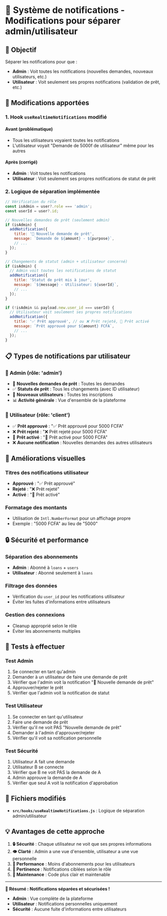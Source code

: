 # 🔔 Système de notifications - Modifications pour séparer admin/utilisateur

## 🎯 **Objectif**
Séparer les notifications pour que :
- **Admin** : Voit toutes les notifications (nouvelles demandes, nouveaux utilisateurs, etc.)
- **Utilisateur** : Voit seulement ses propres notifications (validation de prêt, etc.)

## 🔧 **Modifications apportées**

### **1. Hook `useRealtimeNotifications` modifié**

#### **Avant (problématique)**
- Tous les utilisateurs voyaient toutes les notifications
- L'utilisateur voyait "Demande de 5000f de utilisateur" même pour les autres

#### **Après (corrigé)**
- **Admin** : Voit toutes les notifications
- **Utilisateur** : Voit seulement ses propres notifications de statut de prêt

### **2. Logique de séparation implémentée**

```jsx
// Vérification du rôle
const isAdmin = user?.role === 'admin';
const userId = user?.id;

// Nouvelles demandes de prêt (seulement admin)
if (isAdmin) {
  addNotification({
    title: '🚨 Nouvelle demande de prêt',
    message: `Demande de ${amount} - ${purpose}`,
    // ...
  });
}

// Changements de statut (admin + utilisateur concerné)
if (isAdmin) {
  // Admin voit toutes les notifications de statut
  addNotification({
    title: 'Statut de prêt mis à jour',
    message: `${message} - Utilisateur: ${userId}`,
    // ...
  });
}

if (!isAdmin && payload.new.user_id === userId) {
  // Utilisateur voit seulement ses propres notifications
  addNotification({
    title: '✅ Prêt approuvé', // ou ❌ Prêt rejeté, 🚀 Prêt activé
    message: `Prêt approuvé pour ${amount} FCFA`,
    // ...
  });
}
```

## 📋 **Types de notifications par utilisateur**

### **🔴 Admin (rôle: 'admin')**
- 🚨 **Nouvelles demandes de prêt** : Toutes les demandes
- ✅ **Statuts de prêt** : Tous les changements (avec ID utilisateur)
- 👤 **Nouveaux utilisateurs** : Toutes les inscriptions
- 📊 **Activité générale** : Vue d'ensemble de la plateforme

### **👤 Utilisateur (rôle: 'client')**
- ✅ **Prêt approuvé** : "✅ Prêt approuvé pour 5000 FCFA"
- ❌ **Prêt rejeté** : "❌ Prêt rejeté pour 5000 FCFA"
- 🚀 **Prêt activé** : "🚀 Prêt activé pour 5000 FCFA"
- ❌ **Aucune notification** : Nouvelles demandes des autres utilisateurs

## 🎨 **Améliorations visuelles**

### **Titres des notifications utilisateur**
- **Approuvé** : "✅ Prêt approuvé"
- **Rejeté** : "❌ Prêt rejeté"
- **Activé** : "🚀 Prêt activé"

### **Formatage des montants**
- Utilisation de `Intl.NumberFormat` pour un affichage propre
- Exemple : "5000 FCFA" au lieu de "5000"

## 🔒 **Sécurité et performance**

### **Séparation des abonnements**
- **Admin** : Abonné à `loans` + `users`
- **Utilisateur** : Abonné seulement à `loans`

### **Filtrage des données**
- Vérification du `user_id` pour les notifications utilisateur
- Éviter les fuites d'informations entre utilisateurs

### **Gestion des connexions**
- Cleanup approprié selon le rôle
- Éviter les abonnements multiples

## 🧪 **Tests à effectuer**

### **Test Admin**
1. Se connecter en tant qu'admin
2. Demander à un utilisateur de faire une demande de prêt
3. Vérifier que l'admin voit la notification "🚨 Nouvelle demande de prêt"
4. Approuver/rejeter le prêt
5. Vérifier que l'admin voit la notification de statut

### **Test Utilisateur**
1. Se connecter en tant qu'utilisateur
2. Faire une demande de prêt
3. Vérifier qu'il ne voit PAS "Nouvelle demande de prêt"
4. Demander à l'admin d'approuver/rejeter
5. Vérifier qu'il voit sa notification personnelle

### **Test Sécurité**
1. Utilisateur A fait une demande
2. Utilisateur B se connecte
3. Vérifier que B ne voit PAS la demande de A
4. Admin approuve la demande de A
5. Vérifier que seul A voit la notification d'approbation

## 📁 **Fichiers modifiés**

- **`src/hooks/useRealtimeNotifications.js`** : Logique de séparation admin/utilisateur

## 💡 **Avantages de cette approche**

1. **🔒 Sécurité** : Chaque utilisateur ne voit que ses propres informations
2. **👁️ Clarté** : Admin a une vue d'ensemble, utilisateur a une vue personnelle
3. **🚀 Performance** : Moins d'abonnements pour les utilisateurs
4. **🎯 Pertinence** : Notifications ciblées selon le rôle
5. **🔄 Maintenance** : Code plus clair et maintenable

---

**🎯 Résumé : Notifications séparées et sécurisées !**

- **Admin** : Vue complète de la plateforme
- **Utilisateur** : Notifications personnelles uniquement
- **Sécurité** : Aucune fuite d'informations entre utilisateurs
